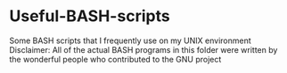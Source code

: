 Useful-BASH-scripts
=====================
Some BASH scripts that I frequently use on my UNIX environment
Disclaimer: All of the actual BASH programs in this folder were written by the wonderful people who
            contributed to the GNU project
